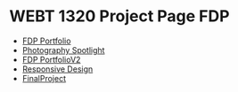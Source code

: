 # WEBT 1320 Project Page FDP 

<ul>
<li><a href="intro_to_html/index.html" target="_blank"> FDP Portfolio</a></li>
<li><a href="html5_intro_css/index.html" target="_blank"> Photography Spotlight</a></li>
<li><a href="adv.css/index.html" target="_blank"> FDP PortfolioV2</a>
</li>
<li><a href="responsive/index.html" target="_blank">Responsive Design</a>
</li>
<li><a href="FinalProject/FinalProject/index.html" target="_blank">FinalProject</a>
</li>
</ul>